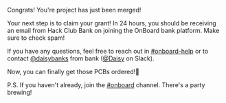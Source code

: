 Congrats! You're project has just been merged!

Your next step is to claim your grant! In 24 hours, you should be receiving an email from Hack Club Bank on joining the OnBoard bank platform. Make sure to check spam!

If you have any questions, feel free to reach out in [#onboard-help](https://hackclub.slack.com/archives/C0593MG26TT) or to contact [@daisybanks](https://github.com/daisybanks) from bank ([@Daisy](https://hackclub.slack.com/team/U046V3EK56W) on Slack).
 
Now, you can finally get those PCBs ordered!:tada:

P.S. If you haven't already, join the [#onboard](https://hackclub.slack.com/archives/C056AMWSFKJ) channel. There's a party brewing!